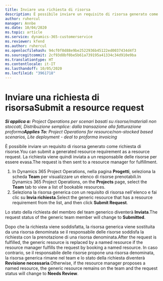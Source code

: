 ```yaml
---
title: Inviare una richiesta di risorsa
description: È possibile inviare un requisito di risorsa generato come richiesta di risorse. La richiesta viene quindi inviata a un responsabile delle risorse per essere evasa.
author: ruhercul
manager: Annbe
ms.date: 10/04/2020
ms.topic: article
ms.service: dynamics-365-customerservice
ms.reviewer: kfend
ms.author: ruhercul
ms.openlocfilehash: 94cf0f0d88e9be2522936b45122ed0037434d4f3
ms.sourcegitcommit: 2cf93d8bf0be5b61a739195a41334c34d910e9ba
ms.translationtype: HT
ms.contentlocale: it-IT
ms.lasthandoff: 10/05/2020
ms.locfileid: "3961718"
---
```

# <a name="submit-a-resource-request"></a><span data-ttu-id="489a1-104">Inviare una richiesta di risorsa</span><span class="sxs-lookup"><span data-stu-id="489a1-104">Submit a resource request</span></span>

<span data-ttu-id="489a1-105">_**Si applica a:** Project Operations per scenari basati su risorse/materiali non stoccati, Distribuzione semplice: dalla transazione alla fatturazione proforma_</span><span class="sxs-lookup"><span data-stu-id="489a1-105">_**Applies To:** Project Operations for resource/non-stocked based scenarios, Lite deployment - deal to proforma invoicing_</span></span>

<span data-ttu-id="489a1-106">È possibile inviare un requisito di risorsa generato come richiesta di risorse.</span><span class="sxs-lookup"><span data-stu-id="489a1-106">You can submit a generated resource requirement as a resource request.</span></span> <span data-ttu-id="489a1-107">La richiesta viene quindi inviata a un responsabile delle risorse per essere evasa.</span><span class="sxs-lookup"><span data-stu-id="489a1-107">The request is then sent to a resource manager for fulfillment.</span></span>

1. <span data-ttu-id="489a1-108">In Dynamics 365 Project Operations, nella pagina **Progetti**, seleziona la scheda **Team** per visualizzare un elenco di risorse prenotabili.</span><span class="sxs-lookup"><span data-stu-id="489a1-108">In Dynamics 365 Project Operations, on the **Projects** page, select the **Team** tab to view a list of bookable resources.</span></span> 
2. <span data-ttu-id="489a1-109">Seleziona la risorsa generica con un requisito di risorsa nell'elenco e fai clic su **Invia richiesta**.</span><span class="sxs-lookup"><span data-stu-id="489a1-109">Select the generic resource that has a resource requirement from the list, and then click **Submit Request**.</span></span>

<span data-ttu-id="489a1-110">Lo stato della richiesta del membro del team generico diventerà **Inviata**.</span><span class="sxs-lookup"><span data-stu-id="489a1-110">The request status of the generic team member will change to **Submitted**.</span></span>

<span data-ttu-id="489a1-111">Dopo che la richiesta viene soddisfatta, la risorsa generica viene sostituita da una risorsa denominata se il responsabile delle risorse soddisfa la richiesta con la prenotazione di una risorsa denominata.</span><span class="sxs-lookup"><span data-stu-id="489a1-111">After the request is fulfilled, the generic resource is replaced by a named resource if the resource manager fulfills the request by booking a named resource.</span></span> <span data-ttu-id="489a1-112">In caso contrario, se il responsabile delle risorse propone una risorsa denominata, la risorsa generica rimane nel team e lo stato della richiesta diventerà **Revisione necessaria**.</span><span class="sxs-lookup"><span data-stu-id="489a1-112">Otherwise, if the resource manager proposes a named resource, the generic resource remains on the team and the request status will change to **Needs Review**.</span></span>
